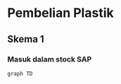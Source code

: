 # Pembelian Plastik

## Skema 1
### Masuk dalam stock SAP
```mermaid
graph TD
```
<!--stackedit_data:
eyJoaXN0b3J5IjpbLTc3MDc0MTIyMCwtMTcwNTY4MDQ5NCwtNz
MyMTc2ODI2LDEyNTMxOTE0MDJdfQ==
-->